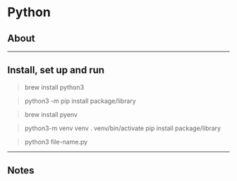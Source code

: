 # Python

## About

---

## Install, set up and run
> brew install python3

> python3 -m pip install package/library

> brew install pyenv <!-- (optional, recommended for different environments, it means tools and versions of python) -->

<!-- access to pyenv and install directly from its prompt: -->
> python3-m venv venv
> . venv/bin/activate
> pip install package/library

> python3 file-name.py

---

## Notes

